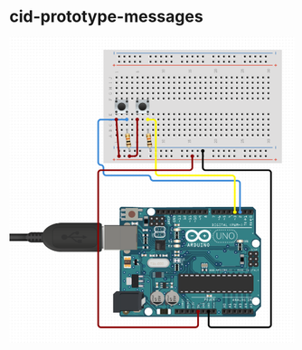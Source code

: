 # cid-prototype-messages

![Board](https://raw.githubusercontent.com/dennisschoepf/cid-prototype-messages/master/board.png)
